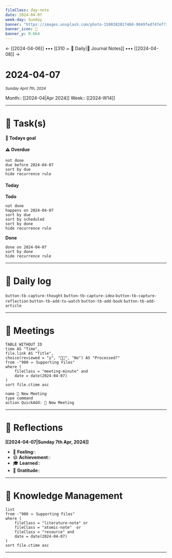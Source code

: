 ```yaml
---
fileClass: day-note
date: 2024-04-07
week-day: Sunday
banner: "https://images.unsplash.com/photo-1500382017468-9049fed747ef?ixlib=rb-4.0.3&ixid=MnwxMjA3fDB8MHxwaG90by1wYWdlfHx8fGVufDB8fHx8&auto=format&fit=crop&w=2532&q=80"
banner_icon: 🌱
banner_y: 0.664
---
```


← [[2024-04-06]] ••• [[310 ⌯ 🌱 Daily|🌱 Journal Notes]] ••• [[2024-04-08]] →

# 2024-04-07

<small>_Sunday April 7th, 2024_</small>

Month:: [[2024-04|Apr 2024]]
Week:: [[2024-W14]]

---

# 🎯 Task(s)

#### 🎯 Todays goal

>

#### ⚠️ Overdue

```tasks
not done
due before 2024-04-07
sort by due
hide recurrence rule
```

#### Today

**Todo**

```tasks
not done
happens on 2024-04-07
sort by due
sort by scheduled
sort by done
hide recurrence rule
```

**Done**

```tasks
done on 2024-04-07
sort by done
hide recurrence rule
```

---

# 💭 Daily log


`button-tb-capture-thought` `button-tb-capture-idea` `button-tb-capture-reflection` `button-tb-add-to-watch` `button-tb-add-book` `button-tb-add-article`

---

# 🔖 Meetings

```dataview
TABLE WITHOUT ID
time AS "Time",
file.link AS "Title",
choice(reviewed = "y", "👍🏻", "No") AS "Processed?"
from -"900 ⌯ Supporting Files"
where (
	fileClass = "meeting-minute" and
	date = date(2024-04-07)
)
sort file.ctime asc
```

```button
name 🔖 New Meeting
type command
action QuickAdd: 🔖 New Meeting
```

---

# 🧘 Reflections

**[[2024-04-07|Sunday 7th Apr, 2024]]**

- 🫥 **Feeling**::
- 😄 **Achievement**::
- 🎓 **Learned**::
- 🤗 **Gratitude**::

---

# 🧠 Knowledge Management

```dataview
list
from -"900 ⌯ Supporting Files"
where (
	fileClass = "literature-note" or
	fileClass = "atomic-note"  or
	fileClass = "resource" and
	date = date(2024-04-07)
)
sort file.ctime asc
```

---
